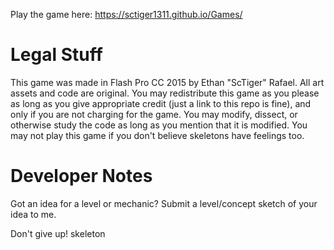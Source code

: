 Play the game here: https://sctiger1311.github.io/Games/

# Legal Stuff
This game was made in Flash Pro CC 2015 by Ethan "ScTiger" Rafael. All art assets and code are original. You may redistribute this game as you please as long as you give appropriate credit (just a link to this repo is fine), and only if you are not charging for the game. You may modify, dissect, or otherwise study the code as long as you mention that it is modified. You may not play this game if you don't believe skeletons have feelings too. 

# Developer Notes
Got an idea for a level or mechanic? Submit a level/concept sketch of your idea to me.

Don't give up! skeleton
